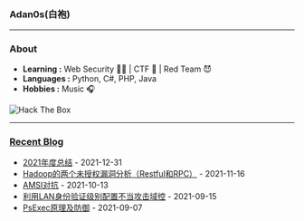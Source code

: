 ### Adan0s(白袍) 

---------------------------------------------------------------------------------------------------------------------------------------------------------------------------------

### About

-  **Learning :** Web Security :man_student: | CTF :checkered_flag: | Red Team :smiling_imp:
-  **Languages :** Python, C#, PHP, Java 
-  **Hobbies :** Music :headphones:
<img src="http://www.hackthebox.eu/badge/image/264981" alt="Hack The Box">

---------------------------------------------------------------------------------------------------------------------------------------------------------------------------------

### [Recent Blog](https://eviladan0s.github.io/)

- [2021年度总结](https://eviladan0s.github.io/2021/12/31/my-2021/) - 2021-12-31
- [Hadoop的两个未授权漏洞分析（Restful和RPC）](https://eviladan0s.github.io/2021/11/16/hadoop-unauth-rce/) - 2021-11-16
- [AMSI对抗](https://eviladan0s.github.io/2021/10/13/amsi-bypass/) - 2021-10-13
- [利用LAN身份验证级别配置不当攻击域控](https://eviladan0s.github.io/2021/09/15/lan-configuration-error-to-attack-dc/) - 2021-09-15
- [PsExec原理及防御](https://eviladan0s.github.io/2021/09/07/psexec-principle/) - 2021-09-07
